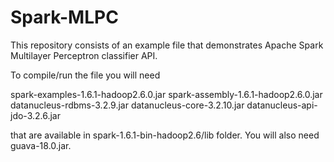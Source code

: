# Spark-MLPC
This repository consists of an example file that demonstrates Apache Spark Multilayer Perceptron classifier API.

To compile/run the file you will need 

spark-examples-1.6.1-hadoop2.6.0.jar
spark-assembly-1.6.1-hadoop2.6.0.jar
datanucleus-rdbms-3.2.9.jar
datanucleus-core-3.2.10.jar
datanucleus-api-jdo-3.2.6.jar

that are available in spark-1.6.1-bin-hadoop2.6/lib folder. You will also need guava-18.0.jar.
